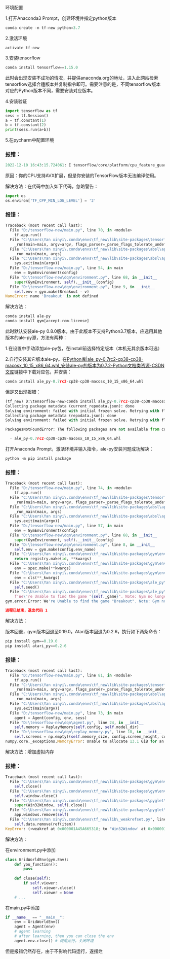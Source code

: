 环境配置

1.打开Anaconda3 Prompt，创建环境并指定python版本

```python
conda create -n tf-new python=3.7
```

2.激活环境

```
activate tf-new
```

3.安装tensorflow

```python
conda install tensorflow==1.15.0
```

此时会出现安装不成功的情况，并提供anaconda.org的地址，进入此网站检索tensorflow选择合适版本并复制指令即可。需要注意的是，不同tensorflow版本对应的Python版本不同，需要安装对应版本。

4.安装验证

```python
import tensorflow as tf 
sess = tf.Session() 
a = tf.constant(1) 
b = tf.constant(2) 
print(sess.run(a+b)) 
```

5.在pycharm中配置环境

### 报错：

```python
2022-12-10 16:43:15.724061: I tensorflow/core/platform/cpu_feature_guard.cc:142] Your CPU supports instructions that this TensorFlow binary was not compiled to use: AVX2
```

原因：你的CPU支持AVX扩展，但是你安装的TensorFlow版本无法编译使用。

解决方法：在代码中加入如下代码，忽略警告：

```python
import os
os.environ['TF_CPP_MIN_LOG_LEVEL'] = '2'
```

### 报错：

```python
Traceback (most recent call last):
  File "D:/tensorflow-new/main.py", line 70, in <module>
    tf.app.run()
  File "C:\Users\Yan xinyi\.conda\envs\tf_new\lib\site-packages\tensorflow\python\platform\app.py", line 40, in run
    _run(main=main, argv=argv, flags_parser=_parse_flags_tolerate_undef)
  File "C:\Users\Yan xinyi\.conda\envs\tf_new\lib\site-packages\absl\app.py", line 308, in run
    _run_main(main, args)
  File "C:\Users\Yan xinyi\.conda\envs\tf_new\lib\site-packages\absl\app.py", line 254, in _run_main
    sys.exit(main(argv))
  File "D:/tensorflow-new/main.py", line 54, in main
    env = GymEnvironment(config)
  File "D:\tensorflow-new\dqn\environment.py", line 68, in __init__
    super(GymEnvironment, self).__init__(config)
  File "D:\tensorflow-new\dqn\environment.py", line 9, in __init__
    self.env = gym.make(Breakout - v)
NameError: name 'Breakout' is not defined
```

解决方法：

```python
conda install ale-py
conda install gym[accept-rom-license]
```

此时默认安装ale-py 0.8.0版本，由于此版本不支持Python3.7版本，应选用其他版本的ale-py源，方法有两种：

1.在设置中手动添加ale-py包，在install前选择特定版本（本机无其余版本可选）

2.自行安装其它版本ale-py。在[Python库|ale_py-0.7rc2-cp38-cp38-macosx_10_15_x86_64.whl_安装ale-py的版本为0.7.2-Python文档类资源-CSDN文库](https://download.csdn.net/download/qq_38161040/85232013?spm=1001.2101.3001.6661.1&utm_medium=distribute.pc_relevant_t0.none-task-download-2~default~CTRLIST~Paid-1-85232013-blog-124214183.pc_relevant_landingrelevant&depth_1-utm_source=distribute.pc_relevant_t0.none-task-download-2~default~CTRLIST~Paid-1-85232013-blog-124214183.pc_relevant_landingrelevant)链接中下载对应包，并安装：

```python
conda install ale_py-0.7rc2-cp38-cp38-macosx_10_15_x86_64.whl
```

但是又出现报错：

```python
(tf_new) D:\tensorflow-new>conda install ale_py-0.7rc2-cp38-cp38-macosx_10_15_x86_64.whl
Collecting package metadata (current_repodata.json): done
Solving environment: failed with initial frozen solve. Retrying with flexible solve.
Collecting package metadata (repodata.json): done
Solving environment: failed with initial frozen solve. Retrying with flexible solve.

PackagesNotFoundError: The following packages are not available from current channels:

  - ale_py-0.7rc2-cp38-cp38-macosx_10_15_x86_64.whl
```

打开Anaconda Prompt，激活环境并输入指令，ale-py安装问题成功解决：

```python
python -m pip install package
```



### 报错：

```python
Traceback (most recent call last):
  File "D:/tensorflow-new/main.py", line 74, in <module>
    tf.app.run()
  File "C:\Users\Yan xinyi\.conda\envs\tf_new\lib\site-packages\tensorflow\python\platform\app.py", line 40, in run
    _run(main=main, argv=argv, flags_parser=_parse_flags_tolerate_undef)
  File "C:\Users\Yan xinyi\.conda\envs\tf_new\lib\site-packages\absl\app.py", line 308, in run
    _run_main(main, args)
  File "C:\Users\Yan xinyi\.conda\envs\tf_new\lib\site-packages\absl\app.py", line 254, in _run_main
    sys.exit(main(argv))
  File "D:/tensorflow-new/main.py", line 57, in main
    env = GymEnvironment(config)
  File "D:\tensorflow-new\dqn\environment.py", line 68, in __init__
    super(GymEnvironment, self).__init__(config)
  File "D:\tensorflow-new\dqn\environment.py", line 8, in __init__
    self.env = gym.make(config.env_name)
  File "C:\Users\Yan xinyi\.conda\envs\tf_new\lib\site-packages\gym\envs\registration.py", line 235, in make
    return registry.make(id, **kwargs)
  File "C:\Users\Yan xinyi\.conda\envs\tf_new\lib\site-packages\gym\envs\registration.py", line 129, in make
    env = spec.make(**kwargs)
  File "C:\Users\Yan xinyi\.conda\envs\tf_new\lib\site-packages\gym\envs\registration.py", line 90, in make
    env = cls(**_kwargs)
  File "C:\Users\Yan xinyi\.conda\envs\tf_new\lib\site-packages\ale_py\env\gym.py", line 155, in __init__
    self.seed()
  File "C:\Users\Yan xinyi\.conda\envs\tf_new\lib\site-packages\ale_py\env\gym.py", line 207, in seed
    f'We\'re Unable to find the game "{self._game}". Note: Gym no longer distributes ROMs. '
gym.error.Error: We're Unable to find the game "Breakout". Note: Gym no longer distributes ROMs. If you own a license to use the necessary ROMs for research purposes you can download them via `pip install gym[accept-rom-license]`. Otherwise, you should try importing "Breakout" via the command `ale-import-roms`. If you believe this is a mistake perhaps your copy of "Breakout" is unsupported. To check if this is the case try providing the environment variable `PYTHONWARNINGS=default::ImportWarning:ale_py.roms`. For more information see: https://github.com/mgbellemare/Arcade-Learning-Environment#rom-management

进程已结束，退出代码 1

```

解决方法：

版本回退，gym版本回退至0.19.0，Atari版本回退为0.2.6，执行如下两条命令：

```python
pip install gym==0.19.0
pip install atari_py==0.2.6
```

### 报错：

```python
Traceback (most recent call last):
  File "D:/tensorflow-new/main.py", line 81, in <module>
    tf.app.run()
  File "C:\Users\Yan xinyi\.conda\envs\tf_new\lib\site-packages\tensorflow\python\platform\app.py", line 40, in run
    _run(main=main, argv=argv, flags_parser=_parse_flags_tolerate_undef)
  File "C:\Users\Yan xinyi\.conda\envs\tf_new\lib\site-packages\absl\app.py", line 308, in run
    _run_main(main, args)
  File "C:\Users\Yan xinyi\.conda\envs\tf_new\lib\site-packages\absl\app.py", line 254, in _run_main
    sys.exit(main(argv))
  File "D:/tensorflow-new/main.py", line 73, in main
    agent = Agent(config, env, sess)
  File "D:\tensorflow-new\dqn\agent.py", line 24, in __init__
    self.memory = ReplayMemory(self.config, self.model_dir)
  File "D:\tensorflow-new\dqn\replay_memory.py", line 18, in __init__
    self.screens = np.empty((self.memory_size, config.screen_height, config.screen_width), dtype = np.float16)
numpy.core._exceptions.MemoryError: Unable to allocate 13.1 GiB for an array with shape (1000000, 84, 84) and data type float16
```

解决方法：增加虚拟内存



### 报错：

```python
Traceback (most recent call last):
  File "C:\Users\Yan xinyi\.conda\envs\tf_new\lib\site-packages\gym\envs\classic_control\rendering.py", line 458, in __del__
    self.close()
  File "C:\Users\Yan xinyi\.conda\envs\tf_new\lib\site-packages\gym\envs\classic_control\rendering.py", line 454, in close
    self.window.close()
  File "C:\Users\Yan xinyi\.conda\envs\tf_new\lib\site-packages\pyglet\window\win32\__init__.py", line 332, in close
    super(Win32Window, self).close()
  File "C:\Users\Yan xinyi\.conda\envs\tf_new\lib\site-packages\pyglet\window\__init__.py", line 858, in close
    app.windows.remove(self)
  File "C:\Users\Yan xinyi\.conda\envs\tf_new\lib\_weakrefset.py", line 109, in remove
    self.data.remove(ref(item))
KeyError: (<weakref at 0x000001A45A665318; to 'Win32Window' at 0x000001A45AC0B8C8>,)
```

解决方法：

在environment.py中添加

```python
class GridWorldEnv(gym.Env):
    def you_function():
        pass
 
    def close(self):
        if self.viewer:
            self.viewer.close()
            self.viewer = None
    # ...
```

在main.py中添加

```python
if __name__ == "__main__":
    env = GridWorldEnv()
    agent = Agent(env)
    # agent learning
    # after learning, then you can close the env
    agent.env.close() # 调用此行，关闭环境
```

但是报错仍然存在，由于不影响代码运行，遂摆烂
